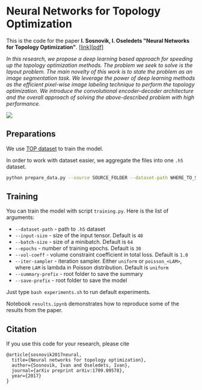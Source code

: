 # Neural Networks for Topology Optimization
This is the code for the paper **I. Sosnovik, I. Oseledets "Neural Networks for Topology Optimization"**.
[[link](https://www.degruyter.com/view/j/rnam.2019.34.issue-4/rnam-2019-0018/rnam-2019-0018.xml)][[pdf](https://arxiv.org/pdf/1709.09578.pdf)]

*In this research, we propose a deep learning based approach for speeding up the topology optimization methods. The problem we seek to solve is the layout problem. The main novelty of this work is to state the problem as an image segmentation task. We leverage the power of deep learning methods as the efficient pixel-wise image labeling technique to perform the topology optimization. We introduce the convolutional encoder-decoder architecture and the overall approach of solving the above-described problem with high performance.*

![](./src/model.png)

## Preparations
We use [TOP dataset](https://github.com/ISosnovik/top) to train the model.

In order to work with dataset easier, we aggregate the files into one `.h5` dataset. 

```bash
python prepare_data.py --source SOURCE_FOLDER --dataset-path WHERE_TO_SAVE
```

## Training
You can train the model with script `training.py`. Here is the list of arguments:

* `--dataset-path` - path to `.h5` dataset
* `--input-size` - size of the input tensor. Default is `40`
* `--batch-size` - size of a minibatch. Default is `64`
* `--epochs` - number of training epochs. Default is `30`
* `--vol-coeff` - volume constraint coefficient in total loss. Default is `1.0`
* `--iter-sampler` - iteration sampler. Either `uniform` or `poisson_<LAM>`, where `LAM` is lambda in Poisson distribution. Default is `uniform`
* `--summary-prefix` - root folder to save the summary
* `--save-prefix` - root folder to save the model

Just type `bash experiments.sh` to run default experiments. 

Notebook `results.ipynb` demonstrates how to reproduce some of the results from the paper.

## Citation

If you use this code for your research, please cite 

	@article{sosnovik2017neural,
	  title={Neural networks for topology optimization},
	  author={Sosnovik, Ivan and Oseledets, Ivan},
	  journal={arXiv preprint arXiv:1709.09578},
	  year={2017}
	}
